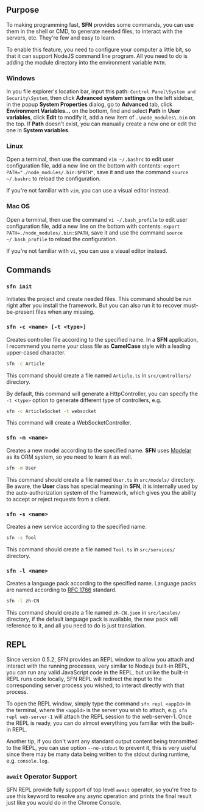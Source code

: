<!-- title: CLI & REPL; order: 7 -->
## Purpose

To making programming fast, **SFN** provides some commands, you can use them 
in the shell or CMD, to generate needed files, to interact with the servers, etc. 
They're few and easy to learn.

To enable this feature, you need to configure your computer a little bit, so 
that it can support NodeJS command line program. All you need to do is 
adding the module directory into the environment variable `PATH`.

### Windows

In you file explorer's location bar, input this path: 
`Control Panel\System and Security\System`, then click **Advanced system** 
**settings** on the left sidebar, in the popup **System Properties** dialog, 
go to **Advanced** tab, click **Environment Variables...** on the bottom, find
and select **Path** in **User variables**, click **Edit** to modify it, add a 
new item of `.\node_modules\.bin` on the top. If **Path** doesn't exist, you 
can manually create a new one or edit the one in **System variables**.

### Linux

Open a terminal, then use the command `vim ~/.bashrc` to edit user 
configuration file, add a new line on the bottom with contents: 
`export PATH="./node_modules/.bin:$PATH"`, save it and use the command 
`source ~/.bashrc` to reload the configuration.

If you're not familiar with `vim`, you can use a visual editor instead.

### Mac OS

Open a terminal, then use the command `vi ~/.bash_profile` to edit user 
configuration file, add a new line on the bottom with contents: 
`export PATH=./node_modules/.bin:$PATH`, save it and use the command 
`source ~/.bash_profile` to reload the configuration.

If you're not familiar with `vi`, you can use a visual editor instead.

## Commands

### `sfn init`

Initiates the project and create needed files. This command should be run right
after you install the framework. But you can also run it to recover 
must-be-present files when any missing.

### `sfn -c <name> [-t <type>]`

Creates controller file according to the specified name. In a **SFN** 
application, I recommend you name your class file as **CamelCase** style with
a leading upper-cased character.

```sh
sfn -c Article
```

This command should create a file named `Article.ts` in `src/controllers/` 
directory.

By default, this command will generate a HttpController, you can specify the 
`-t <type>` option to generate different type of controllers, e.g.

```sh
sfn -c ArticleSocket -t websocket
```

This command will create a WebSocketController.

### `sfn -m <name>`

Creates a new model according to the specified name. **SFN** uses 
[Modelar](https://github.com/hyurl/modelar) as its ORM system, so you need to 
learn it as well.

```sh
sfn -m User
```

This command should create a file named `User.ts` in `src/models/` directory.
Be aware, the **User** class has special meaning in **SFN**, it is internally 
used by the auto-authorization system of the framework, which gives you the 
ability to accept or reject requests from a client.

### `sfn -s <name>`

Creates a new service according to the specified name.
```sh
sfn -s Tool
```

This command should create a file named `Tool.ts` in `src/services/` directory.

### `sfn -l <name>`

Creates a language pack according to the specified name. Language packs are 
named according to [RFC 1766](https://www.ietf.org/rfc/rfc1766.txt) standard.

```sh
sfn -l zh-CN
```

This command should create a file named `zh-CN.json` in `src/locales/` 
directory, if the default language pack is available, the new pack will 
reference to it, and all you need to do is just translation.

## REPL

Since version 0.5.2, SFN provides an REPL window to allow you attach and
interact with the running processes, very similar to Node.js built-in REPL, you 
can run any valid JavaScript code in the REPL, but unlike the built-in REPL runs
code locally, SFN REPL will redirect the input to the corresponding server
process you wished, to interact directly with that process.

To open the REPL window, simply type the command `sfn repl <appId>` in the
terminal, where the `<appId>` is the server you wish to attach, e.g. 
`sfn repl web-server-1` will attach the REPL session to the web-server-1. Once
the REPL is ready, you can do almost everything you familiar with the built-in
REPL.

Another tip, if you don't want any standard output content being transmitted to
the REPL, you can use option `--no-stdout` to prevent it, this is very useful 
since there may be many data being written to the stdout during runtime, e.g.
`console.log`.

### `await` Operator Support

SFN REPL provide fully support of top level `await` operator, so you're free
to use this keyword to resolve any async operation and prints the final result
just like you would do in the Chrome Console.